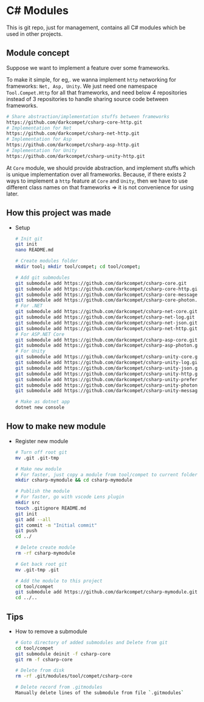 # C# Modules

This is git repo, just for management, contains all C# modules which be used in other projects.


## Module concept

Suppose we want to implement a feature over some frameworks.

To make it simple, for eg,. we wanna implement `http` networking for frameworks: `Net, Asp, Unity`.
We just need one namespace `Tool.Compet.Http` for all that frameworks, and need below 4 repositories
instead of 3 repositories to handle sharing source code between frameworks.

```bash
# Share abstraction/implementation stuffs between frameworks
https://github.com/darkcompet/csharp-core-http.git
# Implementation for Net
https://github.com/darkcompet/csharp-net-http.git
# Implementation for Asp
https://github.com/darkcompet/csharp-asp-http.git
# Implementation for Unity
https://github.com/darkcompet/csharp-unity-http.git
```

At `Core` module, we should provide abstraction, and implement stuffs which is unique implementation
over all frameworks.
Because, if there exists 2 ways to implement a `http` feature at `Core` and `Unity`, then we have to use
different class names on that frameworks => it is not convenience for using later.


## How this project was made

- Setup

	```bash
	# Init git
	git init
	nano README.md

	# Create modules folder
	mkdir tool; mkdir tool/compet; cd tool/compet;

	# Add git submodules
	git submodule add https://github.com/darkcompet/csharp-core.git
	git submodule add https://github.com/darkcompet/csharp-core-http.git
	git submodule add https://github.com/darkcompet/csharp-core-messagepack.git
	git submodule add https://github.com/darkcompet/csharp-core-photon.git
	# For .NET
	git submodule add https://github.com/darkcompet/csharp-net-core.git
	git submodule add https://github.com/darkcompet/csharp-net-log.git
	git submodule add https://github.com/darkcompet/csharp-net-json.git
	git submodule add https://github.com/darkcompet/csharp-net-http.git
	# For ASP.NET Core
	git submodule add https://github.com/darkcompet/csharp-asp-core.git
	git submodule add https://github.com/darkcompet/csharp-asp-photon.git
	# For Unity
	git submodule add https://github.com/darkcompet/csharp-unity-core.git
	git submodule add https://github.com/darkcompet/csharp-unity-log.git
	git submodule add https://github.com/darkcompet/csharp-unity-json.git
	git submodule add https://github.com/darkcompet/csharp-unity-http.git
	git submodule add https://github.com/darkcompet/csharp-unity-preference.git
	git submodule add https://github.com/darkcompet/csharp-unity-photon.git
	git submodule add https://github.com/darkcompet/csharp-unity-messagepack.git

	# Make as dotnet app
	dotnet new console
	```


## How to make new module

- Register new module

	```bash
	# Turn off root git
	mv .git .git-tmp

	# Make new module
	# For faster, just copy a module from tool/compet to current folder.
	mkdir csharp-mymodule && cd csharp-mymodule

	# Publish the module
	# For faster, go with vscode Lens plugin
	mkdir src
	touch .gitignore README.md
	git init
	git add --all
	git commit -m "Initial commit"
	git push
	cd ../

	# Delete create module
	rm -rf csharp-mymodule

	# Get back root git
	mv .git-tmp .git

	# Add the module to this project
	cd tool/compet
	git submodule add https://github.com/darkcompet/csharp-mymodule.git
	cd ../..
	```


## Tips

- How to remove a submodule

	```bash
	# Goto directory of added submodules and Delete from git
	cd tool/compet
	git submodule deinit -f csharp-core
	git rm -f csharp-core

	# Delete from disk
	rm -rf .git/modules/tool/compet/csharp-core

	# Delete record from .gitmodules
	Manually delete lines of the submodule from file `.gitmodules`
	```
